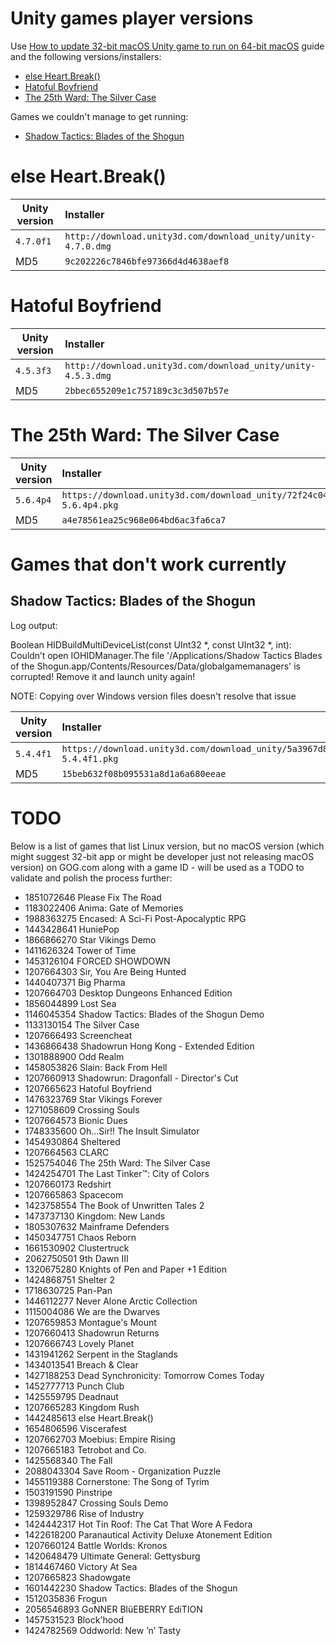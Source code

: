 Unity games player versions
===========================

Use [How to update 32-bit macOS Unity game to run on 64-bit macOS](../common/unity-32-to-64.md)
guide and the following versions/installers:

- [else Heart.Break()](#else-heartbreak)
- [Hatoful Boyfriend](#hatoful-boyfriend)
- [The 25th Ward: The Silver Case](#the-25th-ward-the-silver-case)

Games we couldn't manage to get running:

- [Shadow Tactics: Blades of the Shogun](#shadow-tactics-blades-of-the-shogun)

# else Heart.Break()

| Unity version | Installer                                                    |
|---------------|:-------------------------------------------------------------|
| `4.7.0f1`     | `http://download.unity3d.com/download_unity/unity-4.7.0.dmg` |
| MD5           | `9c202226c7846bfe97366d4d4638aef8`                           |

# Hatoful Boyfriend

| Unity version | Installer                                                    |
|---------------|:-------------------------------------------------------------|
| `4.5.3f3`     | `http://download.unity3d.com/download_unity/unity-4.5.3.dmg` |
| MD5           | `2bbec655209e1c757189c3c3d507b57e`                           |



# The 25th Ward: The Silver Case

| Unity version | Installer                                                                                       |
|---------------|:------------------------------------------------------------------------------------------------|
| `5.6.4p4`     | `https://download.unity3d.com/download_unity/72f24c04957f/MacEditorInstaller/Unity-5.6.4p4.pkg` |
| MD5           | `a4e78561ea25c968e064bd6ac3fa6ca7`                                                              |
# Games that don't work currently

## Shadow Tactics: Blades of the Shogun

Log output:

Boolean HIDBuildMultiDeviceList(const UInt32 *, const UInt32 *, int): Couldn’t open IOHIDManager.The file '/Applications/Shadow Tactics Blades of the Shogun.app/Contents/Resources/Data/globalgamemanagers' is corrupted! Remove it and launch unity again!

NOTE: Copying over Windows version files doesn't resolve that issue

| Unity version | Installer                                                                                       |
|---------------|:------------------------------------------------------------------------------------------------|
| `5.4.4f1`     | `https://download.unity3d.com/download_unity/5a3967d8c55d/MacEditorInstaller/Unity-5.4.4f1.pkg` |
| MD5           | `15beb632f08b095531a8d1a6a680eeae`                                                              |

# TODO

Below is a list of games that list Linux version, but no macOS version (which might suggest 32-bit
app or might be developer just not releasing macOS version) on GOG.com along with a game ID - will be used as a TODO to validate and polish the process further:

- 1851072646 Please Fix The Road
- 1183022406 Anima: Gate of Memories
- 1988363275 Encased: A Sci-Fi Post-Apocalyptic RPG
- 1443428641 HuniePop
- 1866866270 Star Vikings Demo
- 1411626324 Tower of Time
- 1453126104 FORCED SHOWDOWN
- 1207664303 Sir, You Are Being Hunted
- 1440407371 Big Pharma
- 1207664703 Desktop Dungeons Enhanced Edition
- 1856044899 Lost Sea
- 1146045354 Shadow Tactics: Blades of the Shogun Demo
- 1133130154 The Silver Case
- 1207666493 Screencheat
- 1436866438 Shadowrun Hong Kong - Extended Edition
- 1301888900 Odd Realm
- 1458053826 Slain: Back From Hell
- 1207660913 Shadowrun: Dragonfall - Director's Cut
- 1207665623 Hatoful Boyfriend
- 1476323769 Star Vikings Forever
- 1271058609 Crossing Souls
- 1207664573 Bionic Dues
- 1748335600 Oh...Sir!! The Insult Simulator
- 1454930864 Sheltered
- 1207664563 CLARC
- 1525754046 The 25th Ward: The Silver Case
- 1424254701 The Last Tinker™: City of Colors
- 1207660173 Redshirt
- 1207665863 Spacecom
- 1423758554 The Book of Unwritten Tales 2
- 1473737130 Kingdom: New Lands
- 1805307632 Mainframe Defenders
- 1450347751 Chaos Reborn
- 1661530902 Clustertruck
- 2062750501 9th Dawn III
- 1320675280 Knights of Pen and Paper +1 Edition
- 1424868751 Shelter 2
- 1718630725 Pan-Pan
- 1446112277 Never Alone Arctic Collection
- 1115004086 We are the Dwarves
- 1207659853 Montague's Mount
- 1207660413 Shadowrun Returns
- 1207666743 Lovely Planet
- 1431941262 Serpent in the Staglands
- 1434013541 Breach & Clear
- 1427188253 Dead Synchronicity: Tomorrow Comes Today
- 1452777713 Punch Club
- 1425559795 Deadnaut
- 1207665283 Kingdom Rush
- 1442485613 else Heart.Break()
- 1654806596 Viscerafest
- 1207662703 Moebius: Empire Rising
- 1207665183 Tetrobot and Co.
- 1425568340 The Fall
- 2088043304 Save Room - Organization Puzzle
- 1455119388 Cornerstone: The Song of Tyrim
- 1503191590 Pinstripe
- 1398952847 Crossing Souls Demo
- 1259329786 Rise of Industry
- 1424442317 Hot Tin Roof: The Cat That Wore A Fedora
- 1422618200 Paranautical Activity Deluxe Atonement Edition
- 1207660124 Battle Worlds: Kronos
- 1420648479 Ultimate General: Gettysburg
- 1814467460 Victory At Sea
- 1207665823 Shadowgate
- 1601442230 Shadow Tactics: Blades of the Shogun
- 1512035836 Frogun
- 2056546893 GoNNER BlüEBERRY EdiTION
- 1457531523 Block'hood
- 1424782569 Oddworld: New ’n’ Tasty